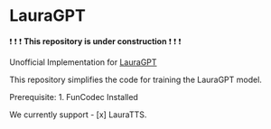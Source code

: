 # LauraGPT

:heavy_exclamation_mark: :heavy_exclamation_mark: :heavy_exclamation_mark: __This repository is under construction__ :heavy_exclamation_mark: :heavy_exclamation_mark: :heavy_exclamation_mark:

Unofficial Implementation for [LauraGPT](https://arxiv.org/abs/2310.04673)

This repository simplifies the code for training the LauraGPT model.

Prerequisite: 
    1. FunCodec Installed

We currently support
    - [x] LauraTTS.
